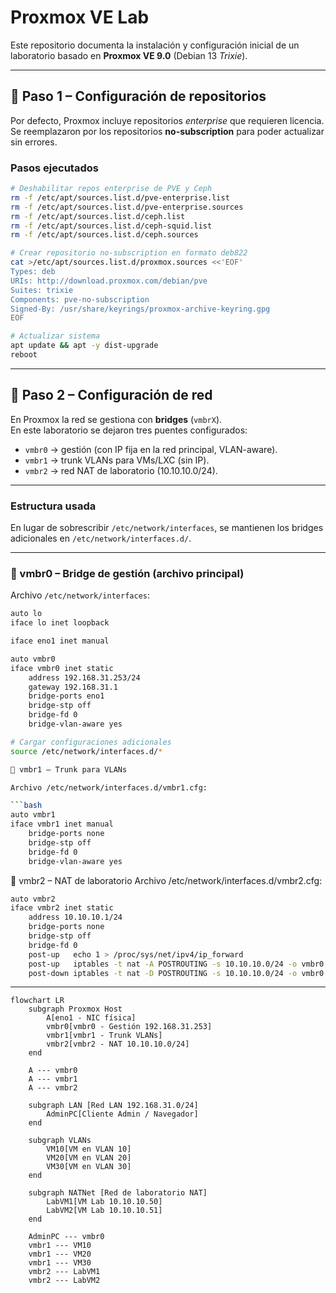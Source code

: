 # Proxmox VE Lab 

Este repositorio documenta la instalación y configuración inicial de un laboratorio basado en **Proxmox VE 9.0** (Debian 13 *Trixie*).

---

## 🔹 Paso 1 – Configuración de repositorios

Por defecto, Proxmox incluye repositorios *enterprise* que requieren licencia.  
Se reemplazaron por los repositorios **no-subscription** para poder actualizar sin errores.

### Pasos ejecutados

```bash
# Deshabilitar repos enterprise de PVE y Ceph
rm -f /etc/apt/sources.list.d/pve-enterprise.list
rm -f /etc/apt/sources.list.d/pve-enterprise.sources
rm -f /etc/apt/sources.list.d/ceph.list
rm -f /etc/apt/sources.list.d/ceph-squid.list
rm -f /etc/apt/sources.list.d/ceph.sources

# Crear repositorio no-subscription en formato deb822
cat >/etc/apt/sources.list.d/proxmox.sources <<'EOF'
Types: deb
URIs: http://download.proxmox.com/debian/pve
Suites: trixie
Components: pve-no-subscription
Signed-By: /usr/share/keyrings/proxmox-archive-keyring.gpg
EOF

# Actualizar sistema
apt update && apt -y dist-upgrade
reboot
```
---
## 🔹 Paso 2 – Configuración de red

En Proxmox la red se gestiona con **bridges** (`vmbrX`).  
En este laboratorio se dejaron tres puentes configurados:

- `vmbr0` → gestión (con IP fija en la red principal, VLAN-aware).  
- `vmbr1` → trunk VLANs para VMs/LXC (sin IP).  
- `vmbr2` → red NAT de laboratorio (10.10.10.0/24).  

---

### Estructura usada

En lugar de sobrescribir `/etc/network/interfaces`, se mantienen los bridges adicionales en `/etc/network/interfaces.d/`.

---

### 🔹 vmbr0 – Bridge de gestión (archivo principal)

Archivo `/etc/network/interfaces`:

```bash
auto lo
iface lo inet loopback

iface eno1 inet manual

auto vmbr0
iface vmbr0 inet static
    address 192.168.31.253/24
    gateway 192.168.31.1
    bridge-ports eno1
    bridge-stp off
    bridge-fd 0
    bridge-vlan-aware yes

# Cargar configuraciones adicionales
source /etc/network/interfaces.d/*

🔹 vmbr1 – Trunk para VLANs

Archivo /etc/network/interfaces.d/vmbr1.cfg:

```bash
auto vmbr1
iface vmbr1 inet manual
    bridge-ports none
    bridge-stp off
    bridge-fd 0
    bridge-vlan-aware yes
```     

🔹 vmbr2 – NAT de laboratorio
Archivo /etc/network/interfaces.d/vmbr2.cfg:

```bash
auto vmbr2
iface vmbr2 inet static
    address 10.10.10.1/24
    bridge-ports none
    bridge-stp off
    bridge-fd 0
    post-up   echo 1 > /proc/sys/net/ipv4/ip_forward
    post-up   iptables -t nat -A POSTROUTING -s 10.10.10.0/24 -o vmbr0 -j MASQUERADE
    post-down iptables -t nat -D POSTROUTING -s 10.10.10.0/24 -o vmbr0 -j MASQUERADE

```
---
```mermaid
flowchart LR
    subgraph Proxmox Host
        A[eno1 - NIC física]
        vmbr0[vmbr0 - Gestión 192.168.31.253]
        vmbr1[vmbr1 - Trunk VLANs]
        vmbr2[vmbr2 - NAT 10.10.10.0/24]
    end

    A --- vmbr0
    A --- vmbr1
    A --- vmbr2

    subgraph LAN [Red LAN 192.168.31.0/24]
        AdminPC[Cliente Admin / Navegador]
    end

    subgraph VLANs
        VM10[VM en VLAN 10]
        VM20[VM en VLAN 20]
        VM30[VM en VLAN 30]
    end

    subgraph NATNet [Red de laboratorio NAT]
        LabVM1[VM Lab 10.10.10.50]
        LabVM2[VM Lab 10.10.10.51]
    end

    AdminPC --- vmbr0
    vmbr1 --- VM10
    vmbr1 --- VM20
    vmbr1 --- VM30
    vmbr2 --- LabVM1
    vmbr2 --- LabVM2
```




